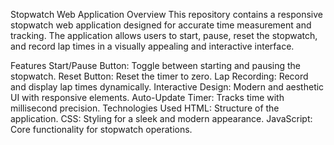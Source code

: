 Stopwatch Web Application
Overview
This repository contains a responsive stopwatch web application designed for accurate time measurement and tracking. The application allows users to start, pause, reset the stopwatch, and record lap times in a visually appealing and interactive interface.

Features
Start/Pause Button: Toggle between starting and pausing the stopwatch.
Reset Button: Reset the timer to zero.
Lap Recording: Record and display lap times dynamically.
Interactive Design: Modern and aesthetic UI with responsive elements.
Auto-Update Timer: Tracks time with millisecond precision.
Technologies Used
HTML: Structure of the application.
CSS: Styling for a sleek and modern appearance.
JavaScript: Core functionality for stopwatch operations.
